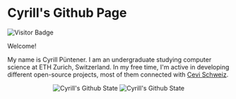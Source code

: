 # Cyrill's Github Page

![Visitor Badge](https://visitor-badge.laobi.icu/badge?page_id=wp99cp.wp99cp)

Welcome!

My name is Cyrill Püntener. I am an undergraduate studying computer science at ETH Zurich, 
Switzerland. In my free time, I'm active in developing different open-source projects, 
most of them connected with [Cevi Schweiz](https://github.com/cevi).


<p align="center">

  <img src="https://github-readme-stats.vercel.app/api?username=wp99cp&show_icons=true&theme=gruvbox" alt="Cyrill's Github State" /> 
  <img src="https://github-readme-stats.vercel.app/api/top-langs/?username=wp99cp&show_icons=true&theme=gruvbox" alt="Cyrill's Github State" />

</p>
